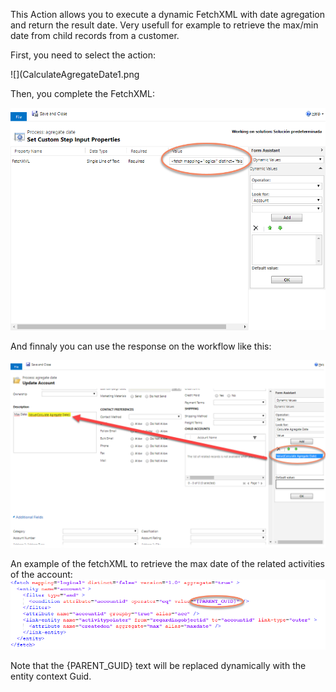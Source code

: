 This Action allows you to execute a dynamic FetchXML with date agregation and return the result date.
Very usefull for example to retrieve the max/min date from child records from a customer.

First, you need to select the action:

![](CalculateAgregateDate1.png

Then, you complete the FetchXML:

![](CalculateAgregateDate2.png)

And finnaly you can use the response on the workflow like this:

![](CalculateAgregateDate3.png)

An example of the fetchXML to retrieve the max date of the related activities of the account:
![](CalculateAgregateDate4.png)

Note that the {PARENT_GUID} text will be replaced dynamically with the entity context Guid.

